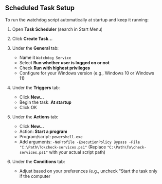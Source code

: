 ## Scheduled Task Setup

To run the watchdog script automatically at startup and keep it running:

1. Open **Task Scheduler** (search in Start Menu)

2. Click **Create Task...**

3. Under the **General** tab:
   - Name it `Watchdog Service`
   - Select **Run whether user is logged on or not**
   - Check **Run with highest privileges**
   - Configure for your Windows version (e.g., Windows 10 or Windows 11)

4. Under the **Triggers** tab:
   - Click **New...**
   - Begin the task: **At startup**
   - Click OK

5. Under the **Actions** tab:
   - Click **New...**
   - Action: **Start a program**
   - Program/script: `powershell.exe`
   - Add arguments: `-NoProfile -ExecutionPolicy Bypass -File "C:\Path\To\check-services.ps1"`
     (Replace `"C:\Path\To\check-services.ps1"` with your actual script path)

6. Under the **Conditions** tab:
   - Adjust based on your preferences (e.g., uncheck "Start the task only if the computer
